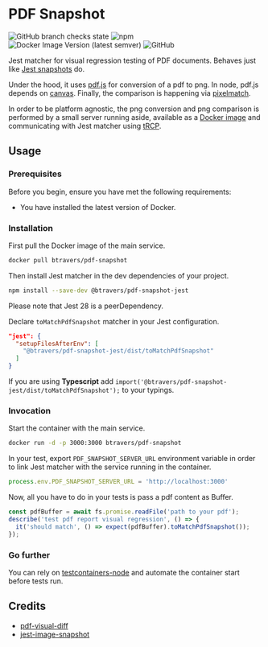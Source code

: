 # PDF Snapshot

![GitHub branch checks state](https://img.shields.io/github/checks-status/btravers/pdf-snapshot/main)
![npm](https://img.shields.io/npm/v/@btravers/pdf-snapshot-jest?color=g&label=version&logo=npm)
![Docker Image Version (latest semver)](https://img.shields.io/docker/v/btravers/pdf-snapshot?color=g&logo=docker)
![GitHub](https://img.shields.io/github/license/btravers/pdf-snapshot?color=g)

Jest matcher for visual regression testing of PDF documents. 
Behaves just like [Jest snapshots](https://facebook.github.io/jest/docs/snapshot-testing.html) do.

Under the hood, it uses [pdf.js](https://github.com/mozilla/pdf.js) for conversion of a pdf to png. 
In node, pdf.js depends on [canvas](https://github.com/Automattic/node-canvas).
Finally, the comparison is happening via [pixelmatch](https://github.com/mapbox/pixelmatch).

In order to be platform agnostic, the png conversion and png comparison is performed by a small server running aside, available as a [Docker image](https://hub.docker.com/r/btravers/pdf-snapshot) and communicating with Jest matcher using [tRCP](https://github.com/trpc/trpc). 

## Usage

### Prerequisites

Before you begin, ensure you have met the following requirements:

- You have installed the latest version of Docker.

### Installation

First pull the Docker image of the main service.
```sh
docker pull btravers/pdf-snapshot
```

Then install Jest matcher in the dev dependencies of your project.

```sh
npm install --save-dev @btravers/pdf-snapshot-jest
```

Please note that Jest 28 is a peerDependency. 

Declare `toMatchPdfSnapshot` matcher in your Jest configuration.

```json
"jest": {
  "setupFilesAfterEnv": [
    "@btravers/pdf-snapshot-jest/dist/toMatchPdfSnapshot"
  ]
}
```

If you are using **Typescript** add `import('@btravers/pdf-snapshot-jest/dist/toMatchPdfSnapshot');` to your typings.

### Invocation

Start the container with the main service.

```sh
docker run -d -p 3000:3000 btravers/pdf-snapshot
```

In your test, export `PDF_SNAPSHOT_SERVER_URL` environment variable in order to link Jest matcher with the service running in the container.
```js
process.env.PDF_SNAPSHOT_SERVER_URL = 'http://localhost:3000'
```

Now, all you have to do in your tests is pass a pdf content as Buffer.

```ts
const pdfBuffer = await fs.promise.readFile('path to your pdf');
describe('test pdf report visual regression', () => {
  it('should match', () => expect(pdfBuffer).toMatchPdfSnapshot());
});
```

### Go further

You can rely on [testcontainers-node](https://github.com/testcontainers/testcontainers-node) and automate the container start before tests run.

## Credits

- [pdf-visual-diff](https://github.com/moshensky/pdf-visual-diff)
- [jest-image-snapshot](https://github.com/americanexpress/jest-image-snapshot)
